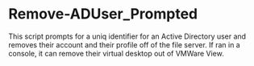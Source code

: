 # Remove-ADUser_Prompted
This script prompts for a uniq identifier for an Active Directory user and removes their account and their profile off of the file server.  If ran in a console, it can remove their virtual desktop out of VMWare View.

